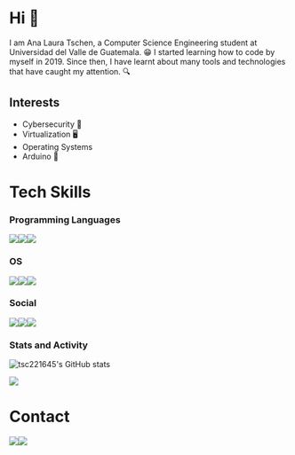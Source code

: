 # Hi :herb:

I am Ana Laura Tschen, a Computer Science Engineering student at Universidad del Valle de Guatemala. :grin: I started learning how to code by myself in 2019. Since then, I have learnt about many tools and technologies that have caught my attention. 🔍

## Interests
* Cybersecurity :closed_lock_with_key:
* Virtualization 🖥️
* Operating Systems
* Arduino 🤖

# Tech Skills

### Programming Languages
<img src="https://img.shields.io/badge/C%2B%2B-00599C?style=for-the-badge&logo=c%2B%2B&logoColor=white" /><img src="https://img.shields.io/badge/Python-FFD43B?style=for-the-badge&logo=python&logoColor=blue"/><img src="https://img.shields.io/badge/java-%23ED8B00.svg?style=for-the-badge&logo=openjdk&logoColor=white"/> 

### OS
<img src="https://img.shields.io/badge/Arch_Linux-1793D1?style=for-the-badge&logo=arch-linux&logoColor=white"/><img src="https://img.shields.io/badge/Debian-A81D33?style=for-the-badge&logo=debian&logoColor=white"/><img src="https://img.shields.io/badge/Windows-0078D6?style=for-the-badge&logo=windows&logoColor=white"/>

### Social
<a href="https://www.codewars.com/users/Tschen17"/><img src="https://img.shields.io/badge/Codewars-B1361E?style=for-the-badge&logo=Codewars&logoColor=white"/></a><a href="https://www.hackerrank.com/tschen17"><img src="https://img.shields.io/badge/-Hackerrank-2EC866?style=for-the-badge&logo=HackerRank&logoColor=white"></a><a href="https://leetcode.com/tschen17/"><img src="https://img.shields.io/badge/-LeetCode-FFA116?style=for-the-badge&logo=LeetCode&logoColor=black"></a>

### Stats and Activity
![tsc221645's GitHub stats](https://github-readme-stats.vercel.app/api?username=tsc221645&theme=tokyonight&show_icons=true)

<img src="https://github-readme-stats.vercel.app/api/top-langs/?username=tsc221645&theme=tokyonight"/>

# Contact

<img src="https://img.shields.io/badge/Gmail-D14836?style=for-the-badge&logo=gmail&logoColor=white" /><img src="https://img.shields.io/badge/LinkedIn-0077B5?style=for-the-badge&logo=linkedin&logoColor=white" /> 

